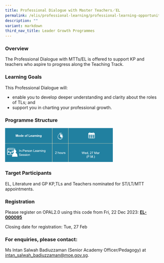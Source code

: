 ```yaml
---
title: Professional Dialogue with Master Teachers／EL
permalink: /elis/professional-learning/professional-learning-opportunities/professional-dialogue/
description: ""
variant: markdown
third_nav_title: Leader Growth Programmes
---
```

### Overview
The Professional Dialogue with MTTs/EL is offered to support KP and teachers who aspire to progress along the Teaching Track.

### Learning Goals

This Professional Dialogue will:

*   enable you to develop deeper understanding and clarity about the roles of TLs; and
*   support you in charting your professional growth.

### Programme Structure

<img src="/images/professional%20dialogue%20with%20mtts%20el.png" style="width:70%">
		 
### Target Participants

EL, Literature and GP KP,TLs and Teachers nominated for ST/LT/MTT appointments.

### Registration
Please register on&nbsp;OPAL2.0&nbsp;using this code from Fri, 22 Dec 2023:&nbsp;[**EL-000095**]()
	    
Closing date for registration: Tue, 27 Feb

### For enquiries, please contact:
Ms Intan Salwah Badiuzzaman (Senior Academy Officer/Pedagogy) at <a href="mailto:intan_salwah_badiuzzaman@moe.gov.sg">intan_salwah_badiuzzaman@moe.gov.sg.</a>